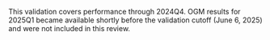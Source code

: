This validation covers performance through 2024Q4. OGM results for 2025Q1 became available shortly before the validation cutoff (June 6, 2025) and were not included in this review.

